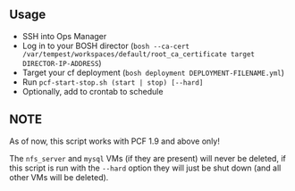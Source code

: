 
## Usage

- SSH into Ops Manager
- Log in to your BOSH director (`bosh --ca-cert /var/tempest/workspaces/default/root_ca_certificate target DIRECTOR-IP-ADDRESS`)
- Target your cf deployment (`bosh deployment DEPLOYMENT-FILENAME.yml`)
- Run `pcf-start-stop.sh (start | stop) [--hard]`
 - Optionally, add to crontab to schedule

## NOTE
As of now, this script works with PCF 1.9 and above only!

The `nfs_server` and `mysql` VMs (if they are present) will never be deleted, if this script is run with the `--hard` option they will just be shut down (and all other VMs will be deleted).
